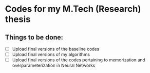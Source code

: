 # Codes for my M.Tech (Research) thesis


## Things to be done:
- [ ] Upload final versions of the baseline codes
- [ ] Upload final versions of my algorithms
- [ ] Upload final versions of the codes pertaining to memorization and overparameterization in Neural Networks
